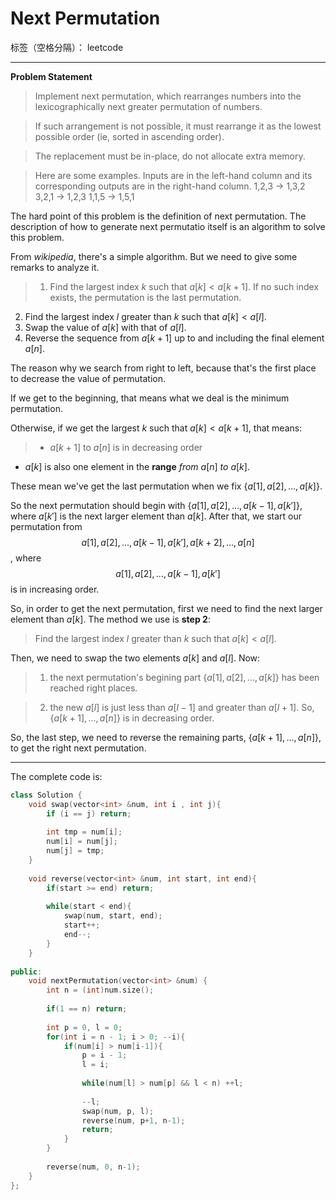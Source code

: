 # Next Permutation

标签（空格分隔）： leetcode

---
**Problem Statement**
>Implement next permutation, which rearranges numbers into the lexicographically next greater permutation of numbers. 

>If such arrangement is not possible, it must rearrange it as the lowest possible order (ie, sorted in ascending order). 

>The replacement must be in-place, do not allocate extra memory. 

>Here are some examples. Inputs are in the left-hand column and its corresponding outputs are in the right-hand column.
1,2,3 → 1,3,2
3,2,1 → 1,2,3
1,1,5 → 1,5,1



The hard point of this problem is the definition of next permutation. The description of how to generate next permutatio itself is an algorithm to solve this problem.

From *wikipedia*, there's a simple algorithm. But we need to give some remarks to analyze it.
>1. Find the largest index $k$ such that $a[k] < a[k + 1]$. If no such index exists, the permutation is the last permutation.
2. Find the largest index $l$ greater than $k$ such that $a[k] < a[l]$.
3. Swap the value of $a[k]$ with that of $a[l]$.
4. Reverse the sequence from $a[k + 1]$ up to and including the final element $a[n]$.

The reason why we search from right to left, because that's the first place to decrease the value of permutation.

If we get to the beginning, that means what we deal is the minimum permutation. 

Otherwise, if we get the largest $k$ such that $a[k] < a[k+1]$, that means:
> - $a[k+1]$ to $a[n]$ is in decreasing order
- $a[k]$ is also one element in the **range** *from* $a[n]$ *to* $a[k]$.

These mean we've get the last permutation when we fix {$a[1], a[2], ..., a[k]$}.

So the next permutation should begin with {$a[1], a[2], ..., a[k-1], a[k']$}, where $a[k']$ is the next larger element than $a[k]$.
After that, we start our permutation from $$a[1], a[2], ..., a[k-1], a[k'], a[k+2], ..., a[n]$$, where $$a[1], a[2], ..., a[k-1], a[k']$$ is in increasing order.

So, in order to get the next permutation, first we need to find the next larger element than $a[k]$. The method we use is **step 2**:
> Find the largest index $l$ greater than $k$ such that $a[k] < a[l]$.

Then, we need to swap the two elements $a[k]$ and $a[l]$. Now:
> 1. the next permutation's begining part {$a[1], a[2], ..., a[k]$} has been reached right places.

> 2. the new $a[l]$ is just less than $a[l-1]$ and greater than $a[l+1]$. So, {$a[k+1], ..., a[n]$} is in decreasing order.

So, the last step, we need to reverse the remaining parts, {$a[k+1], ..., a[n]$}, to get the right next permutation.

---

The complete code is:
```c++
class Solution {
    void swap(vector<int> &num, int i , int j){
        if (i == j) return;
        
        int tmp = num[i];
        num[i] = num[j];
        num[j] = tmp;
    }
    
    void reverse(vector<int> &num, int start, int end){
        if(start >= end) return;
        
        while(start < end){
            swap(num, start, end);
            start++;
            end--;
        }
    }
    
public:
    void nextPermutation(vector<int> &num) {
        int n = (int)num.size();
        
        if(1 == n) return;
        
        int p = 0, l = 0;
        for(int i = n - 1; i > 0; --i){
            if(num[i] > num[i-1]){
                p = i - 1;
                l = i;
                
                while(num[l] > num[p] && l < n) ++l;
                
                --l;
                swap(num, p, l);
                reverse(num, p+1, n-1);
                return;
            }
        }
        
        reverse(num, 0, n-1);
    }
};
```
